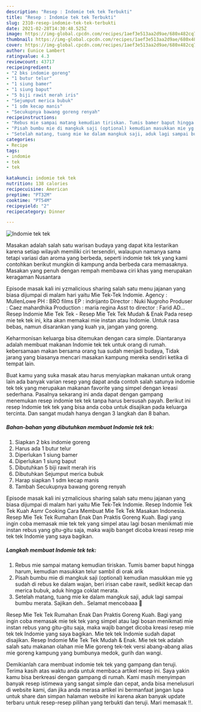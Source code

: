 ```yaml
---
description: "Resep : Indomie tek tek Terbukti"
title: "Resep : Indomie tek tek Terbukti"
slug: 2310-resep-indomie-tek-tek-terbukti
date: 2021-02-28T14:30:48.525Z
image: https://img-global.cpcdn.com/recipes/1aef3e513aa2d9ae/680x482cq70/indomie-tek-tek-foto-resep-utama.jpg
thumbnail: https://img-global.cpcdn.com/recipes/1aef3e513aa2d9ae/680x482cq70/indomie-tek-tek-foto-resep-utama.jpg
cover: https://img-global.cpcdn.com/recipes/1aef3e513aa2d9ae/680x482cq70/indomie-tek-tek-foto-resep-utama.jpg
author: Eunice Lambert
ratingvalue: 4.3
reviewcount: 43717
recipeingredient:
- "2 bks indomie goreng"
- "1 butur telur"
- "1 siung bamer"
- "1 siung baput"
- "5 biji rawit merah iris"
- "Sejumput merica bubuk"
- "1 sdm kecap manis"
- "Secukupnya bawang goreng renyah"
recipeinstructions:
- "Rebus mie sampai matang kemudian tiriskan. Tumis bamer baput hingga harum, kemudian masukkan telur sambil di orak arik"
- "Pisah bumbu mie di mangkuk saji (optional) kemudian masukkan mie yg sudah di rebus ke dalam wajan, beri irisan cabe rawit, sedikit kecap dan merica bubuk, aduk hingga coklat merata."
- "Setelah matang, tuang mie ke dalam mangkuk saji, aduk lagi sampai bumbu merata. Sajikan deh.. Selamat mencobaaa 🥰"
categories:
- Recipe
tags:
- indomie
- tek
- tek

katakunci: indomie tek tek 
nutrition: 138 calories
recipecuisine: American
preptime: "PT32M"
cooktime: "PT54M"
recipeyield: "2"
recipecategory: Dinner

---
```



![Indomie tek tek](https://img-global.cpcdn.com/recipes/1aef3e513aa2d9ae/680x482cq70/indomie-tek-tek-foto-resep-utama.jpg)

Masakan adalah salah satu warisan budaya yang dapat kita lestarikan karena setiap wilayah memiliki ciri tersendiri, walaupun namanya sama tetapi variasi dan aroma yang berbeda, seperti indomie tek tek yang kami contohkan berikut mungkin di kampung anda berbeda cara memasaknya. Masakan yang penuh dengan rempah membawa ciri khas yang merupakan keragaman Nusantara

Episode masak kali ini yzmalicious sharing salah satu menu jajanan yang biasa dijumpai di malam hari yaitu Mie Tek-Tek Indomie. Agency : MullenLowe PH : BRO films EP : indrijanto Director : Nuki Nugroho Produser : Caez mahardhika Production : maria regina Asst to director : Farid AD… Resep Indomie Mie Tek Tek - Resep Mie Tek Tek Mudah &amp; Enak Pada resep mie tek tek ini, kita akan memakai mie instan atau Indomie. Untuk rasa bebas, namun disarankan yang kuah ya, jangan yang goreng.

Keharmonisan keluarga bisa ditemukan dengan cara simple. Diantaranya adalah membuat makanan Indomie tek tek untuk orang di rumah. kebersamaan makan bersama orang tua sudah menjadi budaya, Tidak jarang yang biasanya mencari masakan kampung mereka sendiri ketika di tempat lain.

Buat kamu yang suka masak atau harus menyiapkan makanan untuk orang lain ada banyak varian resep yang dapat anda contoh salah satunya indomie tek tek yang merupakan makanan favorite yang simpel dengan kreasi sederhana. Pasalnya sekarang ini anda dapat dengan gampang menemukan resep indomie tek tek tanpa harus bersusah payah.
Berikut ini resep Indomie tek tek yang bisa anda coba untuk disajikan pada keluarga tercinta. Dan sangat mudah hanya dengan 3 langkah dan 8 bahan.


<!--inarticleads1-->

##### Bahan-bahan yang dibutuhkan membuat Indomie tek tek:

1. Siapkan 2 bks indomie goreng
1. Harus ada 1 butur telur
1. Diperlukan 1 siung bamer
1. Diperlukan 1 siung baput
1. Dibutuhkan 5 biji rawit merah iris
1. Dibutuhkan Sejumput merica bubuk
1. Harap siapkan 1 sdm kecap manis
1. Tambah Secukupnya bawang goreng renyah


Episode masak kali ini yzmalicious sharing salah satu menu jajanan yang biasa dijumpai di malam hari yaitu Mie Tek-Tek Indomie. Resep Indomie Tek Tek Kuah Asmr Cooking Cara Membuat Mie Tek Tek Masakan Indonesia. Resep Mie Tek Tek Rumahan Enak Dan Praktis Goreng Kuah. Bagi yang ingin coba memasak mie tek tek yang simpel atau lagi bosan menikmati mie instan rebus yang gitu-gitu saja, maka wajib banget dicoba kreasi resep mie tek tek Indomie yang saya bagikan. 

<!--inarticleads2-->

##### Langkah membuat  Indomie tek tek:

1. Rebus mie sampai matang kemudian tiriskan. Tumis bamer baput hingga harum, kemudian masukkan telur sambil di orak arik
1. Pisah bumbu mie di mangkuk saji (optional) kemudian masukkan mie yg sudah di rebus ke dalam wajan, beri irisan cabe rawit, sedikit kecap dan merica bubuk, aduk hingga coklat merata.
1. Setelah matang, tuang mie ke dalam mangkuk saji, aduk lagi sampai bumbu merata. Sajikan deh.. Selamat mencobaaa 🥰


Resep Mie Tek Tek Rumahan Enak Dan Praktis Goreng Kuah. Bagi yang ingin coba memasak mie tek tek yang simpel atau lagi bosan menikmati mie instan rebus yang gitu-gitu saja, maka wajib banget dicoba kreasi resep mie tek tek Indomie yang saya bagikan. Mie tek tek Indomie sudah dapat disajikan. Resep Indomie Mie Tek Tek Mudah &amp; Enak. Mie tek tek adalah salah satu makanan olahan mie Mie goreng tek-tek versi abang-abang alias mie goreng kampung yang bumbunya medok, gurih dan wangi. 

Demikianlah cara membuat indomie tek tek yang gampang dan teruji. Terima kasih atas waktu anda untuk membaca artikel resep ini. Saya yakin kamu bisa berkreasi dengan gampang di rumah. Kami masih menyimpan banyak resep istimewa yang sangat simple dan cepat, anda bisa menelusuri di website kami, dan jika anda merasa artikel ini bermanfaat jangan lupa untuk share dan simpan halaman website ini karena akan banyak update terbaru untuk resep-resep pilihan yang terbukti dan teruji. Mari memasak !!. 
